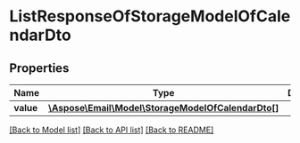 # ListResponseOfStorageModelOfCalendarDto

## Properties
Name | Type | Description | Notes
------------ | ------------- | ------------- | -------------
**value** | [**\Aspose\Email\Model\StorageModelOfCalendarDto[]**](StorageModelOfCalendarDto.md) |  | [optional] 



[[Back to Model list]](README.md#documentation-for-models) [[Back to API list]](README.md#documentation-for-api-endpoints) [[Back to README]](README.md)


